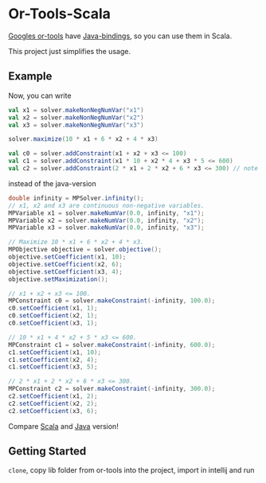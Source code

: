 # Or-Tools-Scala

[Googles or-tools](https://github.com/google/or-tools/) have [Java-bindings](https://developers.google.com/optimization/introduction/java), so you can use them in Scala.

This project just simplifies the usage.

## Example
Now, you can write
```scala
val x1 = solver.makeNonNegNumVar("x1")
val x2 = solver.makeNonNegNumVar("x2")
val x3 = solver.makeNonNegNumVar("x3")

solver.maximize(10 * x1 + 6 * x2 + 4 * x3)

val c0 = solver.addConstraint(x1 + x2 + x3 <= 100)
val c1 = solver.addConstraint(x1 * 10 + x2 * 4 + x3 * 5 <= 600)
val c2 = solver.addConstraint(2 * x1 + 2 * x2 + 6 * x3 <= 300) // note that the order does not matter
```
instead of the java-version
```java
double infinity = MPSolver.infinity();
// x1, x2 and x3 are continuous non-negative variables.
MPVariable x1 = solver.makeNumVar(0.0, infinity, "x1");
MPVariable x2 = solver.makeNumVar(0.0, infinity, "x2");
MPVariable x3 = solver.makeNumVar(0.0, infinity, "x3");

// Maximize 10 * x1 + 6 * x2 + 4 * x3.
MPObjective objective = solver.objective();
objective.setCoefficient(x1, 10);
objective.setCoefficient(x2, 6);
objective.setCoefficient(x3, 4);
objective.setMaximization();

// x1 + x2 + x3 <= 100.
MPConstraint c0 = solver.makeConstraint(-infinity, 100.0);
c0.setCoefficient(x1, 1);
c0.setCoefficient(x2, 1);
c0.setCoefficient(x3, 1);

// 10 * x1 + 4 * x2 + 5 * x3 <= 600.
MPConstraint c1 = solver.makeConstraint(-infinity, 600.0);
c1.setCoefficient(x1, 10);
c1.setCoefficient(x2, 4);
c1.setCoefficient(x3, 5);

// 2 * x1 + 2 * x2 + 6 * x3 <= 300.
MPConstraint c2 = solver.makeConstraint(-infinity, 300.0);
c2.setCoefficient(x1, 2);
c2.setCoefficient(x2, 2);
c2.setCoefficient(x3, 6);
```

Compare [Scala](https://github.com/ansvonwa/Or-Tools-Scala/blob/master/src/example/LinearProgramming.scala) and [Java](https://github.com/google/or-tools/blob/master/examples/java/LinearProgramming.java) version!

## Getting Started
`clone`, copy lib folder from or-tools into the project, import in intellij and run


